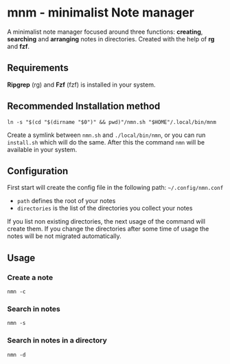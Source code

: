 # mnm - minimalist Note manager

A minimalist note manager focused around three functions: **creating**, **searching** and **arranging** notes in
directories. Created with the help of **rg** and **fzf**.

## Requirements

**Ripgrep** (rg) and **Fzf** (fzf) is installed in your system.

## Recommended Installation method

```shell
ln -s "$(cd "$(dirname "$0")" && pwd)"/nmn.sh "$HOME"/.local/bin/mnm
```

Create a symlink between `nmn.sh` and `./local/bin/nmn`, or you can run `install.sh` which will do the same. After this
the command `nmn` will be available in your system.

## Configuration

First start will create the config file in the following path: `~/.config/nmn.conf`

- `path` defines the root of your notes
- `directories` is the list of the directories you collect your notes

If you list non existing directories, the next usage of the command will create them. If you change the directories
after some time of usage the notes will be not migrated automatically.

## Usage

### Create a note

```shell
nmn -c
```

### Search in notes

```shell
nmn -s
```

### Search in notes in a directory

```shell
nmn -d
```
